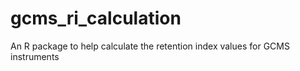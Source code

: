 # gcms_ri_calculation
An R package to help calculate the retention index values for GCMS instruments 
